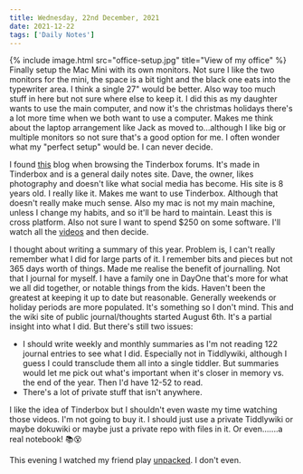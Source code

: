 ```yaml
---
title: Wednesday, 22nd December, 2021
date: 2021-12-22
tags: ['Daily Notes']
---
```


{% include image.html src="office-setup.jpg" title="View of my office" %}
Finally setup the Mac Mini with its own monitors. Not sure I like the two monitors for the mini, the space is a bit tight and the black one eats into the typewriter area. I think a single 27" would be better. Also way too much stuff in here but not sure where else to keep it. I did this as my daughter wants to use the main computer, and now it's the christmas holidays there's a lot more time when we both want to use a computer. Makes me think about the laptop arrangement like Jack as moved to...although I like big or multiple monitors so not sure that's a good option for me. I often wonder what my "perfect setup" would be. I can never decide.

I found [this](https://nice-marmot.net/About.html) blog when browsing the Tinderbox forums. It's made in Tinderbox and is a general daily notes site. Dave, the owner, likes photography and doesn't like what social media has become. His site is 8 years old. I really like it. Makes me want to use Tinderbox. Although that doesn't really make much sense. Also my mac is not my main machine, unless I change my habits, and so it'll be hard to maintain. Least this is cross platform. Also not sure I want to spend $250 on some software. I'll watch all the [videos](https://www.youtube.com/watch?v=2_qs6a4RH-M&list=PL6MVDtSfcKxd2XLpenMAd9H4VknDyn6oz) and then decide.

I thought about writing a summary of this year. Problem is, I can't really remember what I did for large parts of it. I remember bits and pieces but not 365 days worth of things. Made me realise the benefit of journalling. Not that I journal for myself. I have a family one in DayOne that's more for what we all did together, or notable things from the kids. Haven't been the greatest at keeping it up to date but reasonable. Generally weekends or holiday periods are more populated. It's something so I don't mind. This and the wiki site of public journal/thoughts started August 6th. It's a partial insight into what I did. But there's still two issues:

- I should write weekly and monthly summaries as I'm not reading 122 journal entries to see what I did. Especially not in Tiddlywiki, although I guess I could transclude them all into a single tiddler. But summaries would let me pick out what's important when it's closer in memory vs. the end of the year. Then I'd have 12-52 to read.
- There's a lot of private stuff that isn't anywhere.

I like the idea of Tinderbox but I shouldn't even waste my time watching those videos. I'm not going to buy it. I should just use a private Tiddlywiki or maybe dokuwiki or maybe just a private repo with files in it. Or even.......a real notebook! 📚😵

This evening I watched my friend play [unpacked](https://www.unpackinggame.com/). I don't even.

